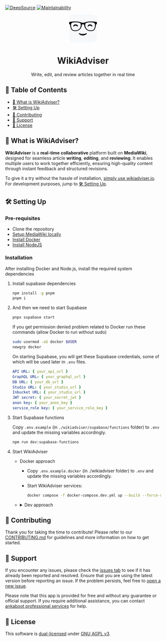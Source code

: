 [![DeepSource](https://app.deepsource.com/gh/ankaboot-source/wikiadviser.svg/?label=code+coverage&show_trend=true&token=ZTDAa-DQcTJvNvMiXJlquOHn)](https://app.deepsource.com/gh/ankaboot-source/wikiadviser/)
[![Maintainability](https://qlty.sh/badges/612e2b1b-61ab-468f-a868-fc13e0ec47f1/maintainability.svg)](https://qlty.sh/gh/ankaboot-source/projects/wikiadviser)

<div>
  <div align="center">
    <img width="90" height="90" src="https://github.com/ankaboot-source/wikiadviser/raw/main/docs/assets/icons/logo%20with%20background.svg" alt="WikiAdviser Logo">
  </div>
  <h1 align="center">WikiAdviser</h1>
  <div align="center">
    <p>
    Write, edit, and review articles together in real time
    </p>
  </div>
</div>

## 📑 Table of Contents
- [🤔 What is WikiAdviser?](#-what-is-wikiadviser)
- [🛠️ Setting Up](#️-setting-up)
- [🤝 Contributing](#-contributing)
- [🔧 Support](#-support)
- [📜 License](#-license)

## 🤔 What is WikiAdviser?

**WikiAdviser** is a **real-time** **collaborative** platform built on **MediaWiki**, designed for seamless article **writing**, **editing**, and **reviewing**. It enables multiple users to work together efficiently, ensuring high-quality content through instant feedback and structured revisions.

To give it a try without the hassle of installation, [simply use wikiadviser.io](https://app.wikiadviser.io/). For development purposes, jump to [🛠️ Setting Up](#️-setting-up).

## 🛠️ Setting Up

### Pre-requisites

- Clone the repository
- [Setup MediaWiki locally](/mediawiki-setup/MEDIAWIKI_SETUP.md)
- [Install Docker](https://docs.docker.com/engine/install)
- [Install NodeJS](https://nodejs.org)

### Installation

After installing Docker and Node.js, install the required system dependencies

1. Install supabase dependencies

   ```sh
   npm install -g pnpm
   pnpm i
   ```

2. And then we need to start Supabase

    ```sh
    pnpx supabase start
    ```

    If you get permission denied problem related to Docker run these commands (allow Docker to run without sudo)

    ```sh
    sudo usermod -aG docker $USER
    newgrp docker
    ```

    On starting Supabase, you will get these Supabase credentials, some of which will be used later in `.env` files.

    ```yml
    API URL: { your_api_url }
    GraphQL URL: { your_graphql_url }
    DB URL: { your_db_url }
    Studio URL: { your_studio_url }
    Inbucket URL: { your_studio_url }
    JWT secret: { your_secret_jwt }
    anon key: { your_anon_key }
    service_role key: { your_service_role_key }
    ```

3. Start Supabase functions

    Copy `.env.example` (in `./wikiadviser/supabase/functions` folder) to `.env` and update the missing variables accordingly.

    ```sh
    npm run dev:supabase-functions
    ```

4. Start WikiAdviser 
   - Docker approach

      - Copy `.env.example.docker` (in ./wikiadviser folder) to `.env` and update the missing variables accordingly.
      - Start WikiAdviser services:

        ```sh
        docker compose -f docker-compose.dev.yml up --build --force-recreate -d
        ```
   -
       <details>
       <summary> Dev approach</summary>


        - Finish installing project dependencies

          ```sh
          npm run install-deps:frontend
          ```

        - Copy `.env.example` (in `./wikiadviser/frontend` folder) to `.env` and update the missing variables accordingly.
        - Start the frontend
          ```sh
          npm run dev:frontend
          ```
       </details>



## 🤝 Contributing

Thank you for taking the time to contribute! Please refer to our [CONTRIBUTING.md](CONTRIBUTING.md) for guidelines and more information on how to get started.

## 🔧 Support

If you encounter any issues, please check the [issues tab](https://github.com/ankaboot-source/wikiadviser/issues) to see if it has already been reported and resolved. Ensure that you are using the latest version before reporting an issue. If the problem persists, feel free to [open a new issue](https://github.com/ankaboot-source/wikiadviser/issues/new).

Please note that this app is provided for free and without any guarantee or official support. If you require additional assistance, you can contact [ankaboot professional services](mailto:contact@ankaboot.fr) for help.

## 📜 License

This software is [dual-licensed](DUAL-LICENSE.md) under [GNU AGPL v3](LICENSE).
